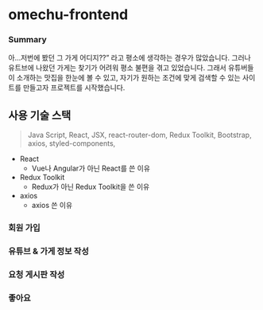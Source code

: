# omechu-frontend
### Summary
아…저번에 봤던 그 가게 어디지??” 라고 평소에 생각하는 경우가 많았습니다. 그러나 유트브에 나왔던 가게는 찾기가 어려워 평소 불편을 겪고 있었습니다. 
그래서 유튜버들이 소개하는 맛집을 한눈에 볼 수 있고, 자기가 원하는 조건에 맞게 검색할 수 있는 사이트를 만들고자 프로젝트를 시작했습니다.


## 사용 기술 스택
> Java Script, React, JSX, react-router-dom, Redux Toolkit, Bootstrap, axios, styled-components, 
- React
    - Vue나 Angular가 아닌 React를 쓴 이유
- Redux Toolkit
    - Redux가 아닌 Redux Toolkit을 쓴 이유
- axios
    - axios 쓴 이유
  
### 회원 가입

### 유튜브 & 가게 정보 작성

### 요청 게시판 작성

### 좋아요